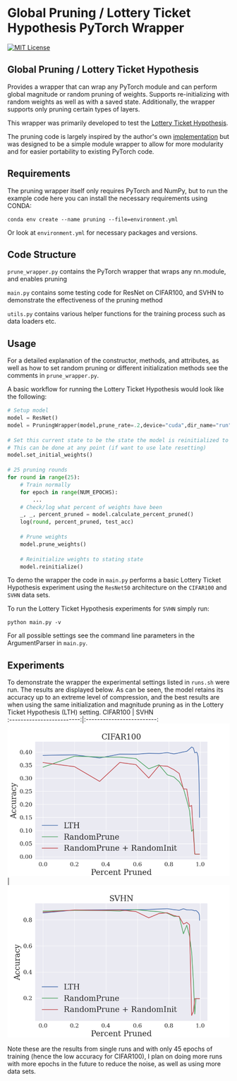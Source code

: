 # Global Pruning / Lottery Ticket Hypothesis PyTorch Wrapper
[![MIT License](https://img.shields.io/badge/license-MIT-blue.svg)](LICENSE)

## Global Pruning / Lottery Ticket Hypothesis

Provides a wrapper that can wrap any PyTorch module and can perform global magnitude or random pruning of weights. Supports re-initializing with random weights as well as with a saved state. Additionally, the wrapper supports only pruning certain types of layers.

This wrapper was primarily developed to test the
[Lottery Ticket Hypothesis](https://arxiv.org/abs/1803.03635).

The pruning code is largely inspired by the author's own [implementation](https://github.com/facebookresearch/open_lth) but was designed to be a simple module wrapper to allow for more modularity and for easier portability to existing PyTorch code.

## Requirements
The pruning wrapper itself only requires PyTorch and NumPy, but to run the example code here you can install the necessary requirements using CONDA:
```setup
conda env create --name pruning --file=environment.yml
```
Or look at ``` environment.yml ``` for necessary packages and versions.

## Code Structure
```prune_wrapper.py``` contains the PyTorch wrapper that wraps any nn.module, and enables pruning

```main.py``` contains some testing code for ResNet on CIFAR100, and SVHN to demonstrate the effectiveness of the pruning method

```utils.py``` contains various helper functions for the training process such as data loaders etc.


## Usage
For a detailed explanation of the constructor, methods, and attributes, as well as how to set random pruning or different initialization methods see the comments in ```prune_wrapper.py```.


A basic workflow for running the Lottery Ticket Hypothesis would look like the following:

```python
# Setup model
model = ResNet()
model = PruningWrapper(model,prune_rate=.2,device="cuda",dir_name="run")

# Set this current state to be the state the model is reinitialized to each round
# This can be done at any point (if want to use late resetting)
model.set_initial_weights()

# 25 pruning rounds
for round in range(25):
    # Train normally
    for epoch in range(NUM_EPOCHS):
        ...
    # Check/log what percent of weights have been
    _, _, percent_pruned = model.calculate_percent_pruned()
    log(round, percent_pruned, test_acc)

    # Prune weights
    model.prune_weights()

    # Reinitialize weights to stating state
    model.reinitialize()    
```

To demo the wrapper the code in ```main.py``` performs a basic Lottery Ticket Hypothesis experiment using the ```ResNet50``` architecture on the ```CIFAR100``` and ```SVHN``` data sets.

To run the Lottery Ticket Hypothesis experiments for ```SVHN``` simply run:
```train
python main.py -v
```

For all possible settings see the command line parameters in the ArgumentParser in ```main.py```.

## Experiments
To demonstrate the wrapper the experimental settings listed in ```runs.sh``` were run. The results are displayed below. As can be seen, the model retains its accuracy up to an extreme level of compression, and the best results are when using the same initialization and magnitude pruning as in the Lottery Ticket Hypothesis (LTH) setting.
CIFAR100      |  SVHN   
:-------------------------:|:-------------------------:
![Alt Text](figs/cifar100.png)  |  ![Alt Text](figs/svhn.png)

Note these are the results from single runs and with only 45 epochs of training (hence the low accuracy for CIFAR100), I plan on doing more runs with more epochs in the future to reduce the noise, as well as using more data sets.
